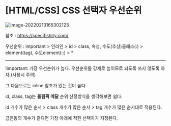 # [HTML/CSS] CSS 선택자 우선순위

![image-20220213165302123](css_priority.assets/image-20220213165302123.png)

참조 : https://specifishity.com/ 

우선순위 : important > 인라인 > id > class, 속성, 수도(추상)클래스(:) > element(tag), 수도element(::) > *

---

!important: 가장 우선순위가 높다. 우선순위를 강제로 높이므로 되도록 쓰지 않도록 하자.(사용시 주의)

그 다음으로는 inline 참조가 있는 것이 높다.

id, class, tag는 **올림픽 메달** 순위 산정방식을 생각해보면 쉽다.

id 개수가 많은 순서 > class 개수가 많은 순서 > tag 개수가 많은 순서대로 적용된다.

금은동의 개수가 같다면 가장 아래에 적힌 선택자가 지정된다.

